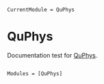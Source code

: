 ```@meta
CurrentModule = QuPhys
```

# QuPhys

Documentation test for [QuPhys](https://github.com/albertomercurio/QuPhys.jl).

```@index
```

```@autodocs
Modules = [QuPhys]
```
